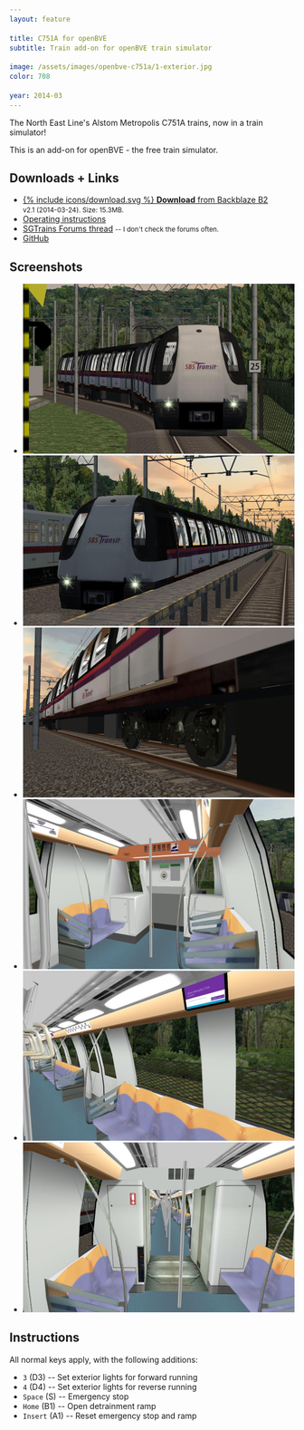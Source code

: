 ```yaml
---
layout: feature

title: C751A for openBVE
subtitle: Train add-on for openBVE train simulator

image: /assets/images/openbve-c751a/1-exterior.jpg
color: 708

year: 2014-03
---
```

<p class="lead">The North East Line's Alstom Metropolis C751A trains, now in a train simulator!</p>

This is an add-on for openBVE - the free train simulator. 

## Downloads + Links

* [{% include icons/download.svg %} **Download** from Backblaze B2](https://f001.backblazeb2.com/file/jfiles/Alstom+Metropolis+C751A+v2.1.zip)  
<small>v2.1 (2014-03-24). Size: 15.3MB.</small>
* [Operating instructions](#instructions)
* [SGTrains Forums thread](http://forums.sgtrains.com/showthread.php?tid=3251) <small>-- I don't check the forums often.</small>
* [GitHub](https://github.com/joeyfoo/alstom-metropolis-for-openbve)

## Screenshots

<div class="embed">
    <!--<iframe src="http://imgur.com/a/eG2Ex/embed?pub=true&w=540" style="height: 600px;"></iframe>-->
</div>

<ul class="no-bullet">
    <li><img src="/assets/images/openbve-c751a/1-exterior.jpg" alt="Image of C751A" title="Exterior of the train"></li>
    <li><img src="/assets/images/openbve-c751a/2-exterior.jpg" alt="Image of C751A" title="Clearer view of the train exterior on the sides."></li>
    <li><img src="/assets/images/openbve-c751a/3-undercarriage.jpg" alt="Image of C751A" title="The undercarriage is now modelled in 3D."></li>
    <li><img src="/assets/images/openbve-c751a/4-cab.jpg" alt="Image of C751A" title="Interior."></li>
    <li><img src="/assets/images/openbve-c751a/5-interior.jpg" alt="Image of C751A" title="Interior."></li>
    <li><img src="/assets/images/openbve-c751a/6-interior.jpg" alt="Image of C751A" title="Interior"></li>
</ul>

## Instructions

All normal keys apply, with the following additions:

* `3` (D3) -- Set exterior lights for forward running
* `4` (D4) -- Set exterior lights for reverse running
* `Space` (S) -- Emergency stop
* `Home` (B1) -- Open detrainment ramp
* `Insert` (A1) -- Reset emergency stop and ramp